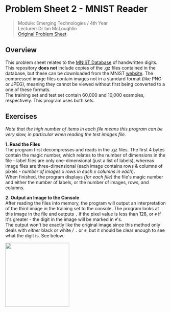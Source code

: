 # Problem Sheet 2 - MNIST Reader

> Module: Emerging Technologies / 4th Year  
> Lecturer: Dr Ian McLoughlin  
> [Original Problem Sheet](https://github.com/emerging-technologies/emerging-technologies.github.io/blob/master/problems/digits.md)

## Overview

This problem sheet relates to the [MNIST Database](http://yann.lecun.com/exdb/mnist/) of handwritten digits. This repository **does not** include copies of the .gz files contained in the database, but these can be downloaded from the MNIST [website](http://yann.lecun.com/exdb/mnist/). The compressed image files contain images not in a standard format (like PNG or JPEG), meaning they cannot be viewed without first being converted to a one of these formats.  
The training set and test set contain 60,000 and 10,000 examples, respectively. This program uses both sets.

## Exercises

*Note that the high number of items in each file means this program can be very slow, in particular when reading the test images file.*

**1. Read the Files**  
The program first decompresses and reads in the .gz files. The first 4 bytes contain the magic number, which relates to the number of dimensions in the file - label files are only one-dimensional (just a list of labels), whereas image files are three-dimensional (each image contains rows & columns of pixels - *number of images x rows in each x columns in each*).  
When finished, the program displays *(for each file)* the file's magic number and either the number of labels, or the number of images, rows, and columns.

**2. Output an Image to the Console**  
After reading the files into memory, the program will output an interpretation of the third image in the training set to the console. The program looks at this image in the file and outputs `.` if the pixel value is less than 128, or `#` if it's greater - the digit in the image will be marked in `#`'s.  
The output won't be exactly like the original image since this method only deals with *either* black or white / `.` or `#`, but it should be clear enough to see what the digit is. See below.  

<img src="https://user-images.githubusercontent.com/14957616/30874278-bf308f1c-a2e7-11e7-98f4-3ec92e0cfe26.PNG " width="200" height="200">

